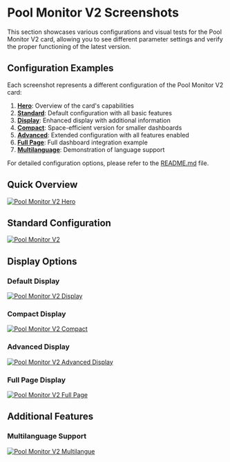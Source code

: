 # Pool Monitor V2 Screenshots

This section showcases various configurations and visual tests for the Pool Monitor V2 card, allowing you to see different parameter settings and verify the proper functioning of the latest version.

## Configuration Examples

Each screenshot represents a different configuration of the Pool Monitor V2 card:

1. [**Hero**](#quick-overview): Overview of the card's capabilities
2. [**Standard**](#standard-configuration): Default configuration with all basic features
3. [**Display**](#display-options): Enhanced display with additional information
4. [**Compact**](#compact-display): Space-efficient version for smaller dashboards
5. [**Advanced**](#advanced-display): Extended configuration with all features enabled
6. [**Full Page**](#full-page-configuration): Full dashboard integration example
7. [**Multilanguage**](#multilanguage-support): Demonstration of language support

For detailed configuration options, please refer to the [README.md](../README.md) file.

## Quick Overview

<a href="hero.png">![Pool Monitor V2 Hero](hero.png)</a>

## Standard Configuration

<a href="Pool-Monitor-V2.png">![Pool Monitor V2](Pool-Monitor-V2.png)</a>

## Display Options

### Default Display

<a href="Pool-Monitor-V2-Display.png">![Pool Monitor V2 Display](Pool-Monitor-V2-Display.png)</a>

### Compact Display

<a href="Pool-Monitor-V2-Compact.png">![Pool Monitor V2 Compact](Pool-Monitor-V2-Compact.png)</a>

### Advanced Display

<a href="Pool-Monitor-V2-Advanced-Display.png">![Pool Monitor V2 Advanced Display](Pool-Monitor-V2-Advanced-Display.png)</a>

### Full Page Display

<a href="Pool-Monitor-V2-Fullpage.png">![Pool Monitor V2 Full Page](Pool-Monitor-V2-Fullpage.png)</a>

## Additional Features

### Multilanguage Support

<a href="Pool-Monitor-V2-Multilangue.png">![Pool Monitor V2 Multilangue](Pool-Monitor-V2-Multilangue.png)</a>
